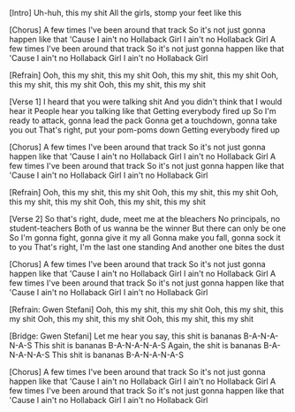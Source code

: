 [Intro]
Uh-huh, this my shit
All the girls, stomp your feet like this

[Chorus]
A few times I've been around that track
So it's not just gonna happen like that
'Cause I ain't no Hollaback Girl
I ain't no Hollaback Girl
A few times I've been around that track
So it's not just gonna happen like that
'Cause I ain't no Hollaback Girl
I ain't no Hollaback Girl

[Refrain]
Ooh, this my shit, this my shit
Ooh, this my shit, this my shit
Ooh, this my shit, this my shit
Ooh, this my shit, this my shit

[Verse 1]
I heard that you were talking shit
And you didn't think that I would hear it
People hear you talking like that
Getting everybody fired up
So I'm ready to attack, gonna lead the pack
Gonna get a touchdown, gonna take you out
That's right, put your pom-poms down
Getting everybody fired up


[Chorus]
A few times I've been around that track
So it's not just gonna happen like that
'Cause I ain't no Hollaback Girl
I ain't no Hollaback Girl
A few times I've been around that track
So it's not just gonna happen like that
'Cause I ain't no Hollaback Girl
I ain't no Hollaback Girl

[Refrain]
Ooh, this my shit, this my shit
Ooh, this my shit, this my shit
Ooh, this my shit, this my shit
Ooh, this my shit, this my shit

[Verse 2]
So that's right, dude, meet me at the bleachers
No principals, no student-teachers
Both of us wanna be the winner
But there can only be one
So I'm gonna fight, gonna give it my all
Gonna make you fall, gonna sock it to you
That's right, I'm the last one standing
And another one bites the dust


[Chorus]
A few times I've been around that track
So it's not just gonna happen like that
'Cause I ain't no Hollaback Girl
I ain't no Hollaback Girl
A few times I've been around that track
So it's not just gonna happen like that
'Cause I ain't no Hollaback Girl
I ain't no Hollaback Girl

[Refrain: Gwen Stefani]
Ooh, this my shit, this my shit
Ooh, this my shit, this my shit
Ooh, this my shit, this my shit
Ooh, this my shit, this my shit

[Bridge: Gwen Stefani]
Let me hear you say, this shit is bananas
B-A-N-A-N-A-S
This shit is bananas
B-A-N-A-N-A-S
Again, the shit is bananas
B-A-N-A-N-A-S
This shit is bananas
B-A-N-A-N-A-S


[Chorus]
A few times I've been around that track
So it's not just gonna happen like that
'Cause I ain't no Hollaback Girl
I ain't no Hollaback Girl
A few times I've been around that track
So it's not just gonna happen like that
'Cause I ain't no Hollaback Girl
I ain't no Hollaback Girl

